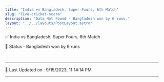 ```yaml
---
title: "India vs Bangladesh, Super Fours, 6th Match"
slug: "live-cricket-score"
description: "Data Not Found - Bangladesh won by 6 runs."
layout: "../../layouts/PostLayout.astro"
--- 
```


✅ India vs Bangladesh, Super Fours, 6th Match

📑 Status - Bangladesh won by 6 runs

<br />

***

📝 Last Updated on : 9/15/2023, 11:14:14 PM

***

